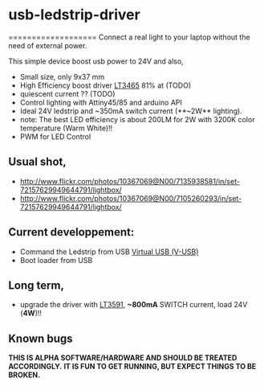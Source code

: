 # usb-ledstrip-driver
===================
Connect a real light to your laptop without the need of external power. 

This simple device boost usb power to 24V and also,
- Small size, only 9x37 mm
- High Efficiency boost driver [LT3465][1] 81% at (TODO)
- quiescent current ?? (TODO)
- Control lighting with Attiny45/85 and arduino API
- Ideal 24V ledstrip and ~350mA switch current (**~2W** lighting).
 - note: The best LED efficiency is about 200LM for 2W with 3200K color temperature (Warm White)!!
- PWM for LED Control 

## Usual shot,
* http://www.flickr.com/photos/10367069@N00/7135938581/in/set-72157629949644791/lightbox/
* http://www.flickr.com/photos/10367069@N00/7105260293/in/set-72157629949644791/lightbox/

## Current developpement:
- Command the Ledstrip from USB [Virtual USB (V-USB)][2]
- Boot loader from USB

## Long term,
- upgrade the driver with [LT3591][3], **~800mA** SWITCH current, load 24V  (**4W**)!!

## Known bugs
 

**THIS IS ALPHA SOFTWARE/HARDWARE AND SHOULD BE TREATED ACCORDINGLY.**
**IT IS FUN TO GET RUNNING, BUT EXPECT THINGS TO BE BROKEN.**

[1]: http://www.linear.com/product/LT3465
[2]: http://www.obdev.at/products/vusb/ 
[3]: http://www.linear.com/product/LT3591